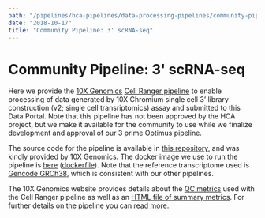 ```yaml
---
path: "/pipelines/hca-pipelines/data-processing-pipelines/community-pipeline-3-prime-scrna-seq"
date: "2018-10-17"
title: "Community Pipeline: 3' scRNA-seq"
---
```


# Community Pipeline: 3' scRNA-seq

Here we provide the [10X Genomics](https://www.10xgenomics.com/) [Cell Ranger pipeline](https://support.10xgenomics.com/single-cell-gene-expression/software/pipelines/latest/what-is-cell-ranger/) to enable processing of data generated by 10X Chromium single cell 3’ library construction (v2; single cell transriptomics) assay and submitted to this Data Portal. Note that this pipeline has not been approved by the HCA project, but we make it available for the community to use while we finalize development and approval of our 3 prime Optimus pipeline. 

The source code for the pipeline is available in [this repository](https://github.com/10XGenomics/cellranger), and was kindly provided by 10X Genomics. The docker image we use to run the pipeline is [here](https://quay.io/repository/humancellatlas/secondary-analysis-cellranger) ([dockerfile](https://github.com/HumanCellAtlas/skylab/blob/master/docker/cellranger/Dockerfile)). Note that the reference transcriptome used is [Gencode GRCh38](https://www.gencodegenes.org/human/release_27.html), which is  consistent with our other pipelines.

The 10X Genomics website provides details about the [QC metrics](https://support.10xgenomics.com/single-cell-gene-expression/software/pipelines/latest/output/metrics) used with the Cell Ranger pipeline as well as an [HTML file of summary metrics](https://support.10xgenomics.com/single-cell-gene-expression/software/pipelines/latest/output/summary). For further details on the pipeline you can [read more](https://support.10xgenomics.com/single-cell-gene-expression/software/pipelines/latest/what-is-cell-ranger).
